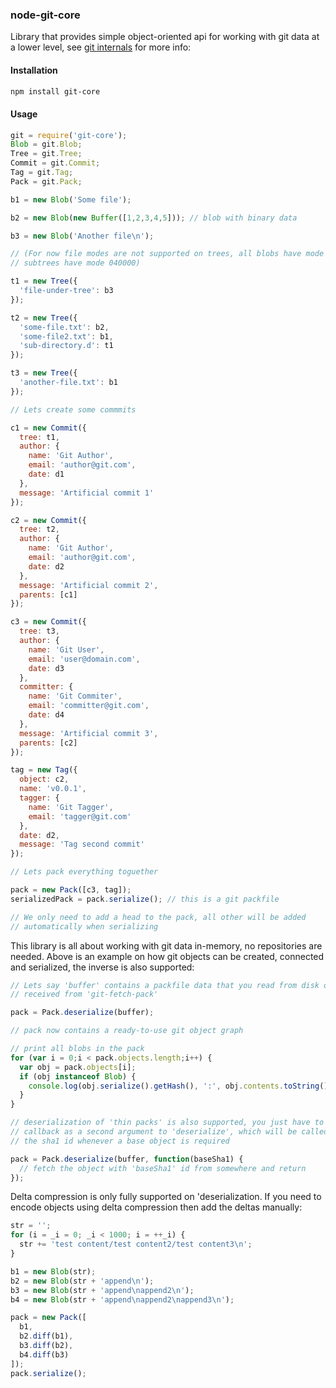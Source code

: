 ### node-git-core

Library that provides simple object-oriented api for working with git data at a
lower level, see [git internals](http://git-scm.com/book/en/Git-Internals) for more info:

#### Installation
```sh
npm install git-core
```

#### Usage

```js
git = require('git-core');
Blob = git.Blob;
Tree = git.Tree;
Commit = git.Commit;
Tag = git.Tag;
Pack = git.Pack;

b1 = new Blob('Some file');

b2 = new Blob(new Buffer([1,2,3,4,5])); // blob with binary data

b3 = new Blob('Another file\n');

// (For now file modes are not supported on trees, all blobs have mode 100644 and
// subtrees have mode 040000)

t1 = new Tree({
  'file-under-tree': b3
});

t2 = new Tree({
  'some-file.txt': b2,
  'some-file2.txt': b1,
  'sub-directory.d': t1
});

t3 = new Tree({
  'another-file.txt': b1
});

// Lets create some commmits

c1 = new Commit({
  tree: t1,
  author: {
    name: 'Git Author',
    email: 'author@git.com',
    date: d1
  },
  message: 'Artificial commit 1'
});

c2 = new Commit({
  tree: t2,
  author: {
    name: 'Git Author',
    email: 'author@git.com',
    date: d2
  },
  message: 'Artificial commit 2',
  parents: [c1]
});

c3 = new Commit({
  tree: t3,
  author: {
    name: 'Git User',
    email: 'user@domain.com',
    date: d3
  },
  committer: {
    name: 'Git Commiter',
    email: 'committer@git.com',
    date: d4
  },
  message: 'Artificial commit 3',
  parents: [c2]
});

tag = new Tag({
  object: c2,
  name: 'v0.0.1',
  tagger: {
    name: 'Git Tagger',
    email: 'tagger@git.com'
  },
  date: d2,
  message: 'Tag second commit'
});

// Lets pack everything toguether

pack = new Pack([c3, tag]);
serializedPack = pack.serialize(); // this is a git packfile

// We only need to add a head to the pack, all other will be added
// automatically when serializing
```

This library is all about working with git data in-memory, no repositories are
needed. Above is an example
on how git objects can be created, connected and serialized, the inverse
is also supported:

```js
// Lets say 'buffer' contains a packfile data that you read from disk or
// received from 'git-fetch-pack'

pack = Pack.deserialize(buffer);

// pack now contains a ready-to-use git object graph

// print all blobs in the pack
for (var i = 0;i < pack.objects.length;i++) {
  var obj = pack.objects[i];
  if (obj instanceof Blob) {
    console.log(obj.serialize().getHash(), ':', obj.contents.toString()));
  }
}

// deserialization of 'thin packs' is also supported, you just have to pass a
// callback as a second argument to 'deserialize', which will be called with
// the sha1 id whenever a base object is required

pack = Pack.deserialize(buffer, function(baseSha1) {
  // fetch the object with 'baseSha1' id from somewhere and return
});
```

Delta compression is only fully supported on 'deserialization. If you need to
encode objects using delta compression then add the deltas manually:

```js
str = '';
for (i = _i = 0; _i < 1000; i = ++_i) {
  str += 'test content/test content2/test content3\n';
}

b1 = new Blob(str);
b2 = new Blob(str + 'append\n');
b3 = new Blob(str + 'append\nappend2\n');
b4 = new Blob(str + 'append\nappend2\nappend3\n');

pack = new Pack([
  b1,
  b2.diff(b1),
  b3.diff(b2),
  b4.diff(b3)
]);
pack.serialize();
```

